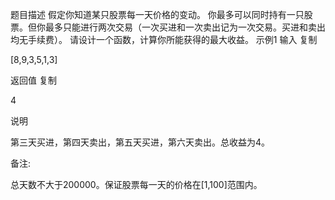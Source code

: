 
题目描述
假定你知道某只股票每一天价格的变动。
你最多可以同时持有一只股票。但你最多只能进行两次交易（一次买进和一次卖出记为一次交易。买进和卖出均无手续费）。
请设计一个函数，计算你所能获得的最大收益。
示例1
输入
复制

[8,9,3,5,1,3]

返回值
复制

4

说明

第三天买进，第四天卖出，第五天买进，第六天卖出。总收益为4。 

备注:

总天数不大于200000。保证股票每一天的价格在[1,100]范围内。